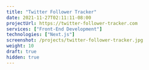 ```yaml
---
title: "Twitter Follower Tracker"
date: 2021-11-27T02:11:11-08:00
projectUrl: https://twitter-follower-tracker.com
services: ["Front-End Development"]
technologies: ["Next.js"]
screenshot: /projects/twitter-follower-tracker.jpg
weight: 10
draft: true
hidden: true
---
```

